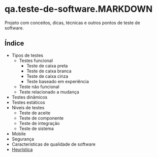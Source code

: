 # qa.teste-de-software.MARKDOWN

Projeto com conceitos, dicas, técnicas e outros pontos de teste de software.

## Índice


- Tipos de testes
  - Testes funcional
    - Teste de caixa preta
    - Teste de caixa branca
    - Teste de caixa cinza
    - Teste baseado em experiência
  - Teste não funcional
  - Teste relacionado a mudança
- Testes dinâmicos
- Testes estáticos
- Niveis de testes
  - Teste de aceite
  - Teste de componente
  - Teste de integração
  - Teste de sistema
- Mobile
- Segurança
- Características de qualidade de software
- [Heurística](./heur%C3%ADsticas/01_introducao.md)

